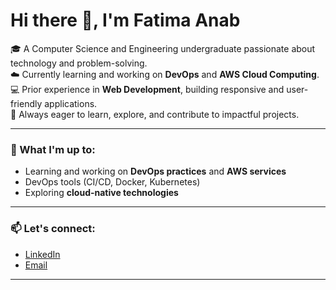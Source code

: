 # Hi there 👋, I'm Fatima Anab  

🎓 A Computer Science and Engineering undergraduate passionate about technology and problem-solving.  
☁️ Currently learning and working on **DevOps** and **AWS Cloud Computing**.  
💻 Prior experience in **Web Development**, building responsive and user-friendly applications.  
🚀 Always eager to learn, explore, and contribute to impactful projects.  

---

### 🌱 What I'm up to:
- Learning and working on **DevOps practices** and **AWS services**
- DevOps tools (CI/CD, Docker, Kubernetes) 
- Exploring **cloud-native technologies**  


---

### 📫 Let's connect:
- [LinkedIn](www.linkedin.com/in/fatima-anab-3ba34a299)  
- [Email](fatimaanab92@gmail.com)  

---


<!---
FatimaAnab/FatimaAnab is a ✨ special ✨ repository because its `README.md` (this file) appears on your GitHub profile.
You can click the Preview link to take a look at your changes.
--->
